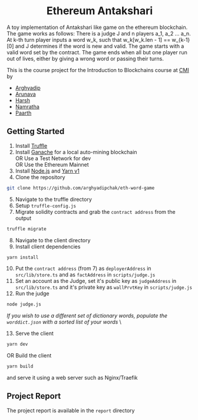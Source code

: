 <h1 align="center">Ethereum Antakshari</h1>

A toy implementation of Antakshari like game on the ethereum blockchain. The game works as follows: 
There is a judge J and n players a_1, a_2 ... a_n. At k-th turn player inputs a word w_k, such that
w_k[w_k.len - 1] == w_{k-1}[0] and J determines if the word is new and valid. The game starts with a valid word set by the contract. The game ends when all but one player run out of lives, either by giving a wrong word or passing their turns.

This is the course project for the Introduction to Blockchains course at [CMI](https://www.cmi.ac.in) by
- [Arghyadip](https://github.com/arghyadipchak)
- [Arunava](https://github.com/arungantait)
- [Harsh](https://github.com/harsharora21)
- [Namratha](https://github.com/NamrathaG)
- [Paarth](https://github.com/Paarth314)

## Getting Started

1. Install [Truffle](https://trufflesuite.com/docs/truffle/how-to/install/)
2. Install [Ganache](https://trufflesuite.com/docs/ganache/quickstart/) for a local auto-mining blockchain \
OR Use a Test Network for dev \
OR Use the Ethereum Mainnet
3. Install [Node.js](https://nodejs.org/en/download/) and [Yarn v1](https://yarnpkg.com/getting-started/install)
4. Clone the repository
```sh
git clone https://github.com/arghyadipchak/eth-word-game
```
5. Navigate to the truffle directory
6. Setup `truffle-config.js`
7. Migrate solidity contracts and grab the `contract address` from the output
```sh
truffle migrate
```
8. Navigate to the client directory
9. Install client dependencies
```sh
yarn install
```
10. Put the `contract address` (from 7) as `deployerAddress` in `src/lib/store.ts` and as `factAddress` in `scripts/judge.js`
11.  Set an account as the Judge, set it's public key as `judgeAddress` in `src/lib/store.ts` and it's private key as `wallPrvtKey` in `scripts/judge.js`
12. Run the judge
```sh
node judge.js
```
*If you wish to use a different set of dictionary words, populate the `worddict.json` with a sorted list of your words* \

13.  Serve the client
```sh
yarn dev
```
OR Build the client
```sh
yarn build
```
and serve it using a web server such as Nginx/Traefik

## Project Report

The project report is available in the `report` directory
